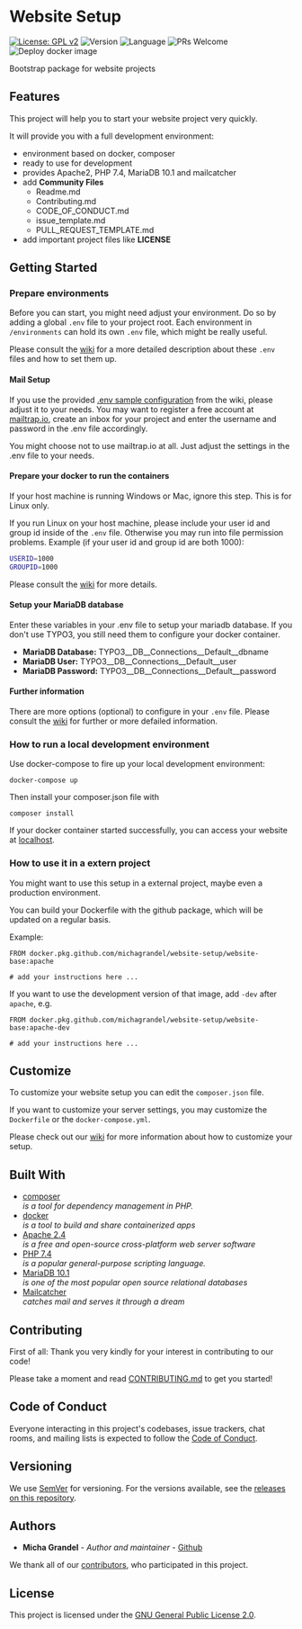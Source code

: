 # Website Setup

[![License: GPL v2](https://img.shields.io/badge/License-GPL%20v2-blue.svg)](https://www.gnu.org/licenses/old-licenses/gpl-2.0.en.html)
![Version](https://img.shields.io/github/v/release/Plywoodpirate/website)
![Language](https://img.shields.io/github/languages/top/Plywoodpirate/website)
![PRs Welcome](https://img.shields.io/badge/PRs-welcome-brightgreen.svg?style=flat-square)
![Deploy docker image](https://github.com/michagrandel/website-setup/workflows/Deploy%20docker%20image/badge.svg)

Bootstrap package for website projects

## Features

This project will help you to start your website project very quickly.

It will provide you with a full development environment:

* environment based on docker, composer
* ready to use for development
* provides Apache2, PHP 7.4, MariaDB 10.1 and mailcatcher
* add **Community Files**
    * Readme.md
    * Contributing.md
    * CODE_OF_CONDUCT.md
    * issue_template.md
    * PULL_REQUEST_TEMPLATE.md
* add important project files like **LICENSE**

## Getting Started

### Prepare environments

Before you can start, you might need adjust your environment. Do so by adding
a global `.env` file to your project root. Each environment in 
`/environments` can hold its own `.env` file, which might be really useful.

Please consult the [wiki](../../wiki/Getting-started) for a more detailed 
description about these `.env` files and how to set them up.

#### Mail Setup

If you use the provided [.env sample configuration](../../wiki/Getting-started#full-example-for-a-env-file) from the wiki, please adjust it
to your needs. You may want to register a free account at [mailtrap.io](https://mailtrap.io/), create an
inbox for your project and enter the username and password in the .env file accordingly.

You might choose not to use mailtrap.io at all. Just adjust the settings in the .env
file to your needs.

#### Prepare your docker to run the containers

If your host machine is running Windows or Mac, ignore this step. This is for
Linux only.

If you run Linux on your host machine, please include your user id and group id
inside of the `.env` file. Otherwise you may run into file permission problems.
Example (if your user id and group id are both 1000):

```bash
USERID=1000
GROUPID=1000
```

Please consult the [wiki](../../wiki/Getting-started) for more details.

#### Setup your MariaDB database

Enter these variables in your .env file to setup your mariadb database.
If you don't use TYPO3, you still need them to configure your docker container.

- **MariaDB Database:** TYPO3__DB__Connections__Default__dbname
- **MariaDB User:** TYPO3__DB__Connections__Default__user
- **MariaDB Password:** TYPO3__DB__Connections__Default__password

#### Further information

There are more options (optional) to configure in your `.env` file.
Please consult the [wiki](../../wiki/Getting-started) for further or 
more defailed information. 

### How to run a local development environment

Use docker-compose to fire up your local development environment:

```
docker-compose up
```

Then install your composer.json file with

```
composer install
```

If your docker container started successfully, you can access your website
at [localhost](http://localhost).

### How to use it in a extern project

You might want to use this setup in a external project, maybe even a production
environment.

You can build your Dockerfile with the github package, which will be updated
on a regular basis.

Example:

```
FROM docker.pkg.github.com/michagrandel/website-setup/website-base:apache

# add your instructions here ...
```

If you want to use the development version of that image, add `-dev` after
`apache`, e.g.


```
FROM docker.pkg.github.com/michagrandel/website-setup/website-base:apache-dev

# add your instructions here ...
```

## Customize

To customize your website setup you can edit the `composer.json` file.

If you want to customize your server settings, you may customize the `Dockerfile`
or the `docker-compose.yml`.

Please check out our [wiki](../../wiki/Getting-started) for more 
information about how to customize your setup.

## Built With

* [composer](http://getcomposer.org/) \
  *is a tool for dependency management in PHP.*
* [docker](https://www.docker.com/) \
  *is a tool to build and share containerized apps*
* [Apache 2.4](https://httpd.apache.org/) \
  *is a free and open-source cross-platform web server software*
* [PHP 7.4](https://www.php.net/) \
  *is a popular general-purpose scripting language.*
* [MariaDB 10.1](https://mariadb.org/) \
  *is one of the most popular open source relational databases*
* [Mailcatcher](https://mailcatcher.me/) \
  *catches mail and serves it through a dream*

## Contributing

First of all: Thank you very kindly for your interest in contributing to our code!

Please take a moment and read [CONTRIBUTING.md](CONTRIBUTING.md) to get you started!

## Code of Conduct

Everyone interacting in this project's codebases, issue trackers, chat rooms, and mailing lists 
is expected to follow the [Code of Conduct][code_of_conduct].

## Versioning

We use [SemVer](http://semver.org/) for versioning. For the versions available,
see the [releases on this repository][github-releases].

## Authors

* **Micha Grandel** - *Author and maintainer* - [Github][github]

We thank all of our [contributors][github-contributors], who participated in this project.

## License

This project is licensed under the [GNU General Public License 2.0](LICENSE.md).


[github]: https://github.com/Plywoodpirate
[github-releases]: https://github.com/Plywoodpirate/website-setup/releases
[github-contributors]: https://github.com/Plywoodpirate/website-setup/graphs/contributors
[gitflow]: https://danielkummer.github.io/git-flow-cheatsheet/
[gitflow-model]: http://nvie.com/posts/a-successful-git-branching-model/
[code_of_conduct]: CODE_OF_CONDUCT.md
